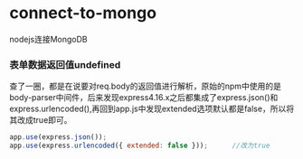 # connect-to-mongo
nodejs连接MongoDB


### 表单数据返回值undefined 
查了一圈，都是在说要对req.body的返回值进行解析，原始的npm中使用的是body-parser中间件，后来发现express4.16.x之后都集成了express.json()和express.urlencoded(),再回到app.js中发现extended选项默认都是false，所以将其改成true即可。
```javascript
app.use(express.json());
app.use(express.urlencoded({ extended: false }));      //改为true
```